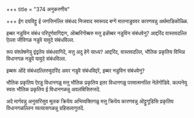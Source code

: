 +++
title = "374 अनुकरणीय"

+++
ईग दयविट्टु ई जगत्तिनल्लि संबंधद निजवाद स्वरूपद बग्गॆ मातनाडुववर कारणवन्नु अर्थमाडिकॊळ्ळि.

इब्बर नडुविन संबंध परिपूर्णवागिद्दाग, ऒब्बरिगॊब्बरु मत्तु इन्नॊब्बर नडुविन संबंधवेनु? आद्दरिंद वास्तवदल्लि ऎल्ला जीविगळ नडुवॆ यावुदे संबंधविल्ल.

रूप संश्लेषणॆयु द्वंद्वतॆय संबंधवागिदॆ, मत्तु अदु हेगॆ साध्य? आद्दरिंद, वास्तवदल्लि, भौतिक प्रकृतिय विभिन्न विधानगळ नडुवॆ यावुदे संबंधविल्ल.

इब्बरू ऒंदे संबंधदल्लिरुवुदरिंद अवर नडुवॆ संबंधविद्दरॆ, इब्बर नडुविन संबंधवेनु?

भौतिक प्रकृतिय ऎरडु विधानगळु मत्तु भौतिक प्रकृतिय इतर विधानगळु परमात्मनल्लि नॆलॆगॊंडिवॆ. कल्पनॆयु स्वतः भौतिक प्रकृतिय ई विधानगळन्नु अवलंबिसिरुत्तदॆ.

अदे मार्गवन्नु अनुसरिसुव मूलक क्रियॆय अभिव्यक्तिगळु मत्तु क्रियॆय कारणवन्नु ऒट्टुगूडिसि प्रकृतिय विधानगळल्लिन व्यत्यासगळन्नु ग्रहिसलागुत्तदॆ.


